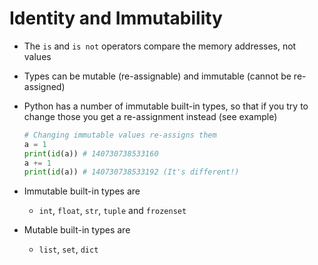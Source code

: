 # Identity and Immutability
- The `is` and `is not` operators compare the memory addresses, not values
- Types can be mutable (re-assignable) and immutable (cannot be re-assigned)
- Python has a number of immutable built-in types, so that if you try to change those you get a re-assignment instead (see example)
  ```py
  # Changing immutable values re-assigns them
  a = 1
  print(id(a)) # 140730738533160
  a += 1
  print(id(a)) # 140730738533192 (It's different!)
  ```

- Immutable built-in types are
  - `int`, `float`, `str`, `tuple` and `frozenset`
- Mutable built-in types are
  - `list`, `set`, `dict`
